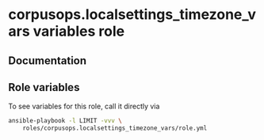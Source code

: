 # corpusops.localsettings_timezone_vars variables role
## Documentation

## Role variables
To see variables for this role, call it directly via
```bash
ansible-playbook -l LIMIT -vvv \
    roles/corpusops.localsettings_timezone_vars/role.yml
```
